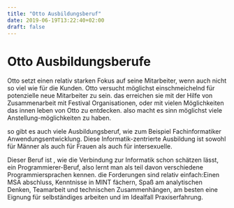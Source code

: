 ```yaml
---
title: "Otto Ausbildungsberuf"
date: 2019-06-19T13:22:40+02:00
draft: false
---
```

# Otto Ausbildungsberufe

 Otto setzt einen relativ starken Fokus auf seine Mitarbeiter, wenn auch nicht so viel wie für die Kunden.
 Otto versucht möglichst einschmeichelnd für potenzielle neue Mitarbeiter zu sein. das erreichen sie mit der  Hilfe von Zusammenarbeit mit Festival Organisationen, oder mit vielen Möglichkeiten das innen leben von Otto
 zu entdecken. also macht es sinn möglichst viele Anstellung-möglichkeiten zu haben.
 
 so gibt es auch viele  Ausbildungsberuf, wie zum Beispiel Fachinformatiker Anwendungsentwicklung. Diese Informatik-zentrierte Ausbildung ist sowohl für Männer als auch für Frauen  als auch für intersexuelle.

Dieser Beruf ist , wie die Verbindung zur Informatik schon schätzen lässt, ein Programmierer-Beruf, also lernt man als teil davon verschiedene Programmiersprachen kennen. die Forderungen sind relativ einfach:Einen MSA abschluss, Kenntnisse in MINT fächern, Spaß am analytischen Denken, Teamarbeit und technischen Zusammenhängen, am besten eine Eignung für selbständiges arbeiten und im Idealfall Praxiserfahrung.
